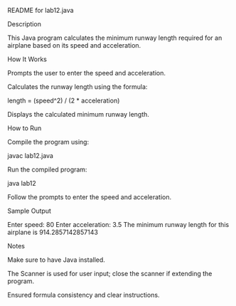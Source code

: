 README for lab12.java

Description

This Java program calculates the minimum runway length required for an airplane based on its speed and acceleration.

How It Works

Prompts the user to enter the speed and acceleration.

Calculates the runway length using the formula:

length = (speed^2) / (2 * acceleration)

Displays the calculated minimum runway length.

How to Run

Compile the program using:

javac lab12.java

Run the compiled program:

java lab12

Follow the prompts to enter the speed and acceleration.

Sample Output

Enter speed: 80
Enter acceleration: 3.5
The minimum runway length for this airplane is 914.2857142857143

Notes

Make sure to have Java installed.

The Scanner is used for user input; close the scanner if extending the program.

Ensured formula consistency and clear instructions.
